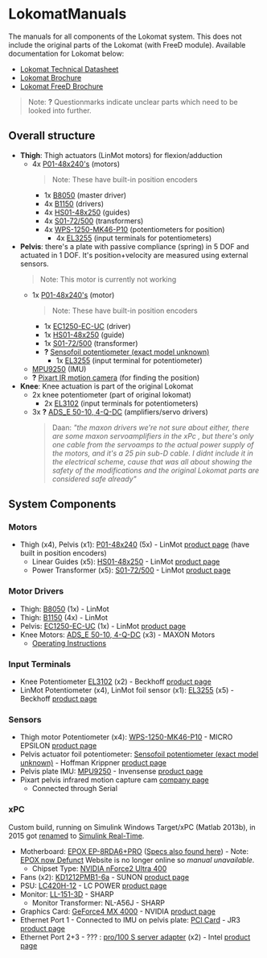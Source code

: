 # LokomatManuals  
The manuals for all components of the Lokomat system. This does not include the original parts of the Lokomat (with FreeD module). Available documentation for Lokomat below:  
- [Lokomat Technical Datasheet](Other/Lokomat_Technical_Datasheet.pdf)
- [Lokomat Brochure](Other/Lokomat_Brochure.pdf)
- [Lokomat FreeD Brochure](Other/Lokomat_FreeD_Brochure.pdf)

> Note: **?** Questionmarks indicate unclear parts which need to be looked into further.

## Overall structure
- **Thigh**: Thigh actuators (LinMot motors) for flexion/adduction 
    - 4x [P01-48x240's](Manuals/LinMot_P01-48x240.pdf) (motors)
        > Note: These have built-in position encoders   
        - 1x [B8050](Manuals/LinMot_B1150_B8050.pdf) (master driver)  
        - 4x [B1150](Manuals/LinMot_B1150_B8050.pdf) (drivers)  
        - 4x [HS01-48x250](LinMot_HS01-48x250.pdf) (guides)  
        - 4x [S01-72/500](Manuals/LinMot_S01-72_500.pdf) (transformers)  
        - 4x [WPS-1250-MK46-P10](Manuals/MICRO_EPSILON_WPS-1250-MK46-P10.pdf) (potentiometers for position)
            - 4x [EL3255](Manuals/Backhoff_el3255en.pdf) (input terminals for potentiometers)
- **Pelvis**: there's a plate with passive compliance (spring) in 5 DOF and actuated in 1 DOF. It's position+velocity are measured using external sensors.
    > Note: This motor is currently not working
    - 1x [P01-48x240's](Manuals/LinMot_P01-48x240.pdf) (motor)  
        > Note: These have built-in position encoders
        - 1x [EC1250-EC-UC](Manuals/LinMot_EC1250-EC-UC) (driver)
        - 1x [HS01-48x250](LinMot_HS01-48x250.pdf) (guide)  
        - 1x [S01-72/500](Manuals/LinMot_S01-72_500.pdf) (transformer)  
        - **?** [Sensofoil potentiometer (exact model unknown)](Manuals/Hoffman_Krippner_2020_Sensofoil_Produktinfo.pdf)  
            - 1x [EL3255](Manuals/Backhoff_el3255en.pdf) (input terminal for potentiometer)
    - [MPU9250](Manuals/Invensense_MPU9250.pdf) (IMU)
    - **?** [Pixart IR motion camera](https://www.pixart.com/) (for finding the position)
- **Knee**: Knee actuation is part of the original Lokomat
    - 2x knee potentiometer (part of original lokomat)
        - 2x [EL3102](Manuals/Beckhoff_EL3102.pdf) (input terminals for potentiometers)
    - 3x **?** [ADS_E 50-10, 4-Q-DC](Manuals/MAXON_ADS_E_5010_4-Q-DC.pdf) (amplifiers/servo drivers)
        > Daan: *"the maxon drivers we're not sure about either, there are some maxon servoamplifiers in the xPc , but there's only one cable from the servoamps to the actual power supply of the motors, and it's a 25 pin sub-D cable. I didnt include it in the electrical scheme, cause that was all about showing the safety of the modifications and the original Lokomat parts are considered safe already"*

## System Components

### Motors  
- Thigh (x4), Pelvis (x1):  [P01-48x240](Manuals/LinMot_P01-48x240.pdf) (5x) - LinMot [product page](https://shop.linmot.com/E/linear-motors/linear-motors-p01-48/stators-ps01-48x240/ps01-48x240-c.htm) (have built in position encoders)  
    -  Linear Guides (x5): [HS01-48x250](LinMot_HS01-48x250.pdf) - LinMot [product page](https://shop.linmot.com/E/ag3000.48.1h/linear-guides-&-modules/linear-guides-h/linear-guides-h01-48/h01-48x250-120.htm)  
    - Power Transformer (x5): [S01-72/500](Manuals/LinMot_S01-72_500.pdf) - LinMot [product page](https://shop.linmot.com/index.php?S01-72-500&page=productDetails&productNo=0150-1874&pageType=&source=search&language=E)  

### Motor Drivers  
- Thigh: [B8050](Manuals/LinMot_B1150_B8050.pdf) (1x) - LinMot  
- Thigh: [B1150](Manuals/LinMot_B1150_B8050.pdf) (4x) - LinMot  
- Pelvis: [EC1250-EC-UC](Manuals/LinMot_EC1250-EC-UC) (1x) - LinMot [product page](https://shop.linmot.com/E/ag7000.e12/servo-drives/drives-for-motors-p0x-&-pr0x/series-e1200/e1250-ec-uc.htm)  
- Knee Motors: [ADS_E 50-10, 4-Q-DC](Manuals/MAXON_ADS_E_5010_4-Q-DC.pdf) (x3) - MAXON Motors  
    - [Operating Instructions](Manuals/MAXON_168049-ADS-E-50-10-Operating-Instructions-En.pdf)

### Input Terminals
- Knee Potentiometer [EL3102](Manuals/Beckhoff_EL3102.pdf) (x2) - Beckhoff [product page](https://www.beckhoff.com/en-us/products/i-o/ethercat-terminals/el3xxx-analog-input/el3102.html)  
- LinMot Potentiometer (x4), LinMot foil sensor (x1): [EL3255](Manuals/Backhoff_el3255en.pdf) (x5) - Beckhoff [product page](https://www.beckhoff.com/en-en/products/i-o/ethercat-terminals/el3xxx-analog-input/el3255.html)  

### Sensors  
- Thigh motor Potentiometer (x4): [WPS-1250-MK46-P10](Manuals/MICRO_EPSILON_WPS-1250-MK46-P10.pdf) - MICRO EPSILON [product page](https://www.micro-epsilon-shop.com/de/wps-1250-mk46-p10-miniatur-seilzug-wegsensor/2625170/) 
- Pelvis actuator foil potentiometer: [Sensofoil potentiometer (exact model unknown)](Manuals/Hoffman_Krippner_2020_Sensofoil_Produktinfo.pdf)	- Hoffman Krippner [product page](https://www.hoffmann-krippner.com/shop-sensofoil-membrane-potentiometers/)  
- Pelvis plate IMU: [MPU9250](Manuals/Invensense_MPU9250.pdf) - Invensense [product page](https://invensense.tdk.com/products/motion-tracking/9-axis/mpu-9250/)   
- Pixart pelvis infrared motion capture cam [company page](https://www.pixart.com/)  
    - Connected through Serial

### xPC  
Custom build, running on Simulink Windows Target/xPC (Matlab 2013b), in 2015 got [renamed](https://nl.mathworks.com/matlabcentral/answers/99054-what-are-the-differences-between-real-time-windows-target-and-xpc-target) to [Simulink Real-Time](https://nl.mathworks.com/products/simulink-real-time.html). 

- Motherboard: [EPOX EP-8RDA6+PRO](https://web.archive.org/web/20080103204645/http://www.epox.com:80/usA/product.asp?id=EP-8RDA6plusPRO) ([Specs also found here](https://www.cnet.com/products/epox-ep-8rda6-plus-pro-motherboard-atx-socket-a-nforce2-ultra-400/)) - Note: [EPOX now Defunct](https://en.wikipedia.org/wiki/EPoX) Website is no longer online so *manual unavailable*.  
    -  Chipset Type: [NVIDIA nForce2 Ultra 400](Manuals/nforce2_ultra_400.pdf)  
- Fans (x2): [KD1212PMB1-6a](Manuals/SUNON_KD1212PMB1-6a.pdf) - SUNON [product page](https://uk.farnell.com/sunon/kd1212pmb1-6a-gn/fan-standard-120mm-12vdc/dp/9606416)    
- PSU: [LC420H-12](Manuals/LCPOWER_LC420H-12_V1.3_datasheet.pdf) - LC POWER [product page](https://www.lc-power.com/en/product/pc-power-supply-units/office-series/lc420h-12-v13/)  
- Monitor: [LL-151-3D](Manuals/SHARP_LL-151-3D.pdf) - SHARP  
    - Monitor Transformer: NL-A56J - SHARP  
- Graphics Card: [GeForce4 MX 4000](Manuals/NVIDIA_geforce4_mx_series.pdf) - NVIDIA [product page](https://www.techpowerup.com/gpu-specs/geforce4-mx-4000.c776)  
- Ethernet Port 1 - Connected to IMU on pelvis plate: [PCI Card](https://www.jr3.com/resources/product-manuals) - JR3 [product page](https://www.jr3.com/resources/product-manuals)
- Ethernet Port 2+3 - ??? : [pro/100 S server adapter](Manuals/Intel_Ethernet_Adapter_User_Guide.pdf) (x2) - Intel [product page](https://downloadcenter.intel.com/product/50466/Intel-PRO-100-S-Server-Adapter)
